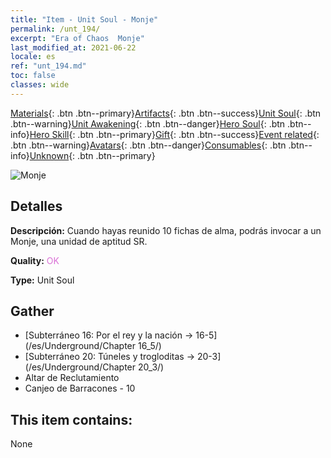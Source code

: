 ```yaml
---
title: "Item - Unit Soul - Monje"
permalink: /unt_194/
excerpt: "Era of Chaos  Monje"
last_modified_at: 2021-06-22
locale: es
ref: "unt_194.md"
toc: false
classes: wide
---
```

 [Materials](/ItemsES/){: .btn .btn--primary}[Artifacts](/ItemsES/Artifacts/){: .btn .btn--success}[Unit Soul](/ItemsES/UnitSoul/){: .btn .btn--warning}[Unit Awakening](/ItemsES/UnitAwakening/){: .btn .btn--danger}[Hero Soul](/ItemsES/HeroSoul/){: .btn .btn--info}[Hero Skill](/ItemsES/HeroSkill/){: .btn .btn--primary}[Gift](/ItemsES/Gift/){: .btn .btn--success}[Event related](/ItemsES/Events/){: .btn .btn--warning}[Avatars](/ItemsES/Avatars/){: .btn .btn--danger}[Consumables](/ItemsES/Consumables/){: .btn .btn--info}[Unknown](/ItemsES/Unknown/){: .btn .btn--primary}

 ![Monje](/images/u/ti_senglv.jpg)

## Detalles
 **Descripción:** Cuando hayas reunido 10 fichas de alma, podrás invocar a un Monje, una unidad de aptitud SR.

 **Quality:** <span style="color: #DA70D6">OK</span>

 **Type:** Unit Soul

## Gather

*    [Subterráneo 16: Por el rey y la nación -> 16-5](/es/Underground/Chapter 16_5/) 
*    [Subterráneo 20: Túneles y trogloditas -> 20-3](/es/Underground/Chapter 20_3/) 
*    Altar de Reclutamiento 
*    Canjeo de Barracones - 10 

## This item contains:

  None

